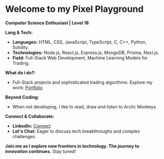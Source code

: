 # Welcome to my Pixel Playground

**Computer Science Enthusiast | Level 18**

**Lang & Tech:**
* **Languages:** HTML, CSS, JavaScript, TypeScript, C, C++, Python, Solidity.
* **Technologies:** Node.js, React.js, Express.js, MongoDB, Prisma, Next.js.
* **Field:** Full-Stack Web Development, Machine Learning Models for Trading.

**What do i do?:**
* Full-Stack projects and sophisticated trading algorithms. Explore my work: [Portfolio](https://github.com/Basith-Ahmed)

**Beyond Coding:**
* When not developing, I like to read, draw and listen to Arctic Monkeys.

**Connect & Collaborate:**
* **LinkedIn:** [Connect](www.linkedin.com/in/basith-ahmed)
* **Let's Chat:** Eager to discuss tech breakthroughs and complex challenges.

**Join me as I explore new frontiers in technology. The journey to innovation continues.** Stay tuned!
